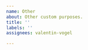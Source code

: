 ```yaml
---
name: Other
about: Other custom purposes.
title: ''
labels: ''
assignees: valentin-vogel

---
```



